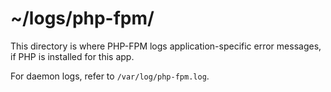 # ~/logs/php-fpm/

This directory is where PHP-FPM logs application-specific error messages, if PHP is installed for this app.

For daemon logs, refer to `/var/log/php-fpm.log`.

